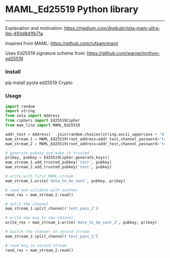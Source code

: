 # MAML_Ed25519 Python library
------
Explanation and motivation: https://medium.com/@stkubr/iota-mam-ultra-lite-493d8d1fb71a

Inspired from MAML: https://github.com/rufsam/maml

Uses Ed25519 signature scheme from: https://github.com/warner/python-ed25519

### Install
pip install pyota ed25519 Crypto

### Usage

```python
import random
import string
from iota import Address
from ciphers import Ed25519Cipher
from mam_lite import MAML_Ed25519

addr_test = Address(''.join(random.choices(string.ascii_uppercase + '9', k=81)))
mam_stream_1 = MAML_Ed25519(root_address=addr_test,channel_password='test_pass')
mam_stream_2 = MAML_Ed25519(root_address=addr_test,channel_password='test_pass')

# generate pubkey and make it trusted
prikey, pubkey = Ed25519Cipher.generate_keys()
mam_stream_1.add_trusted_pubkey('test', pubkey)
mam_stream_2.add_trusted_pubkey('test', pubkey)

# write with first MAML stream
mam_stream_1.write('data_to_be_sent', pubkey, prikey)

# read and validate with another
read_res = mam_stream_2.read()

# split the channel
mam_stream_1.split_channel('test_pass_2')

# write new msg to new channel
write_res = mam_stream_1.write('data_to_be_sent_2', pubkey, prikey)

# switch the channel on second stream
mam_stream_2.split_channel('test_pass_2')

# read msg in second stream
read_res = mam_stream_2.read()

```




